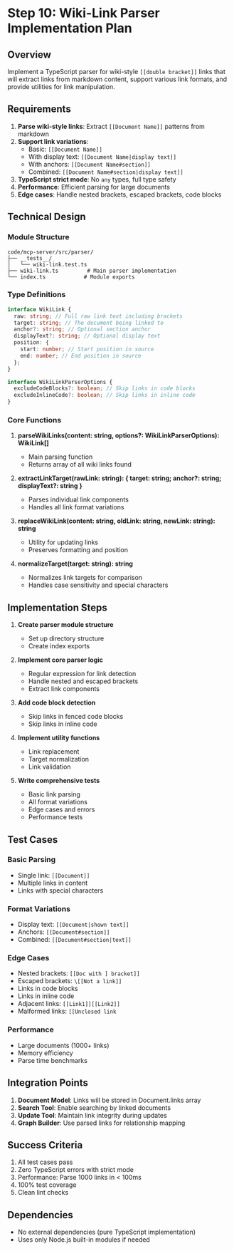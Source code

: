 # Step 10: Wiki-Link Parser Implementation Plan

## Overview

Implement a TypeScript parser for wiki-style `[[double bracket]]` links that will extract links from markdown content, support various link formats, and provide utilities for link manipulation.

## Requirements

1. **Parse wiki-style links**: Extract `[[Document Name]]` patterns from markdown
2. **Support link variations**:
   - Basic: `[[Document Name]]`
   - With display text: `[[Document Name|display text]]`
   - With anchors: `[[Document Name#section]]`
   - Combined: `[[Document Name#section|display text]]`
3. **TypeScript strict mode**: No `any` types, full type safety
4. **Performance**: Efficient parsing for large documents
5. **Edge cases**: Handle nested brackets, escaped brackets, code blocks

## Technical Design

### Module Structure

```
code/mcp-server/src/parser/
├── __tests__/
│   └── wiki-link.test.ts
├── wiki-link.ts         # Main parser implementation
└── index.ts            # Module exports
```

### Type Definitions

```typescript
interface WikiLink {
  raw: string; // Full raw link text including brackets
  target: string; // The document being linked to
  anchor?: string; // Optional section anchor
  displayText?: string; // Optional display text
  position: {
    start: number; // Start position in source
    end: number; // End position in source
  };
}

interface WikiLinkParserOptions {
  excludeCodeBlocks?: boolean; // Skip links in code blocks
  excludeInlineCode?: boolean; // Skip links in inline code
}
```

### Core Functions

1. **parseWikiLinks(content: string, options?: WikiLinkParserOptions): WikiLink[]**

   - Main parsing function
   - Returns array of all wiki links found

2. **extractLinkTarget(rawLink: string): { target: string; anchor?: string; displayText?: string }**

   - Parses individual link components
   - Handles all link format variations

3. **replaceWikiLink(content: string, oldLink: string, newLink: string): string**

   - Utility for updating links
   - Preserves formatting and position

4. **normalizeTarget(target: string): string**
   - Normalizes link targets for comparison
   - Handles case sensitivity and special characters

## Implementation Steps

1. **Create parser module structure**

   - Set up directory structure
   - Create index exports

2. **Implement core parser logic**

   - Regular expression for link detection
   - Handle nested and escaped brackets
   - Extract link components

3. **Add code block detection**

   - Skip links in fenced code blocks
   - Skip links in inline code

4. **Implement utility functions**

   - Link replacement
   - Target normalization
   - Link validation

5. **Write comprehensive tests**
   - Basic link parsing
   - All format variations
   - Edge cases and errors
   - Performance tests

## Test Cases

### Basic Parsing

- Single link: `[[Document]]`
- Multiple links in content
- Links with special characters

### Format Variations

- Display text: `[[Document|shown text]]`
- Anchors: `[[Document#section]]`
- Combined: `[[Document#section|text]]`

### Edge Cases

- Nested brackets: `[[Doc with ] bracket]]`
- Escaped brackets: `\[[Not a link]]`
- Links in code blocks
- Links in inline code
- Adjacent links: `[[Link1]][[Link2]]`
- Malformed links: `[[Unclosed link`

### Performance

- Large documents (1000+ links)
- Memory efficiency
- Parse time benchmarks

## Integration Points

1. **Document Model**: Links will be stored in Document.links array
2. **Search Tool**: Enable searching by linked documents
3. **Update Tool**: Maintain link integrity during updates
4. **Graph Builder**: Use parsed links for relationship mapping

## Success Criteria

1. All test cases pass
2. Zero TypeScript errors with strict mode
3. Performance: Parse 1000 links in < 100ms
4. 100% test coverage
5. Clean lint checks

## Dependencies

- No external dependencies (pure TypeScript implementation)
- Uses only Node.js built-in modules if needed
